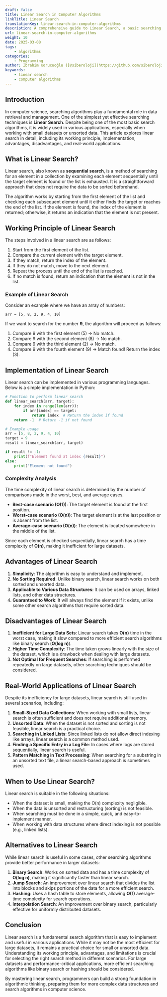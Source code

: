 ```yaml
---
draft: false
title: Linear Search in Computer Algorithms
linkTitle: Linear Search
translationKey: linear-search-in-computer-algorithms
description: A comprehensive guide to Linear Search, a basic searching algorithm that sequentially checks each element in a collection until the target element is found.
url: linear-search-in-computer-algorithms
weight: 10
date: 2025-03-08
tags:
    - algorithms
categories:
    - Programming
author: İbrahim Korucuoğlu ([@siberoloji](https://github.com/siberoloji))
keywords:
    - linear search
    - computer algorithms
---
```

## Introduction

In computer science, searching algorithms play a fundamental role in data retrieval and management. One of the simplest yet effective searching techniques is **Linear Search**. Despite being one of the most basic search algorithms, it is widely used in various applications, especially when working with small datasets or unsorted data. This article explores linear search in detail, including its working principle, implementation, advantages, disadvantages, and real-world applications.

## What is Linear Search?

Linear search, also known as **sequential search**, is a method of searching for an element in a collection by examining each element sequentially until the target element is found or the list is exhausted. It is a straightforward approach that does not require the data to be sorted beforehand.

The algorithm works by starting from the first element of the list and checking each subsequent element until it either finds the target or reaches the end of the list. If the element is found, the index of the element is returned; otherwise, it returns an indication that the element is not present.

## Working Principle of Linear Search

The steps involved in a linear search are as follows:

1. Start from the first element of the list.
2. Compare the current element with the target element.
3. If they match, return the index of the element.
4. If they do not match, move to the next element.
5. Repeat the process until the end of the list is reached.
6. If no match is found, return an indication that the element is not in the list.

### Example of Linear Search

Consider an example where we have an array of numbers:

```plaintext
arr = [5, 8, 2, 9, 4, 10]
```

If we want to search for the number **9**, the algorithm will proceed as follows:

1. Compare 9 with the first element (5) → No match.
2. Compare 9 with the second element (8) → No match.
3. Compare 9 with the third element (2) → No match.
4. Compare 9 with the fourth element (9) → Match found! Return the index (3).

## Implementation of Linear Search

Linear search can be implemented in various programming languages. Below is a simple implementation in Python:

```python
# Function to perform linear search
def linear_search(arr, target):
    for index in range(len(arr)):
        if arr[index] == target:
            return index  # Return the index if found
    return -1  # Return -1 if not found

# Example usage
arr = [5, 8, 2, 9, 4, 10]
target = 9
result = linear_search(arr, target)

if result != -1:
    print(f"Element found at index {result}")
else:
    print("Element not found")
```

### Complexity Analysis

The time complexity of linear search is determined by the number of comparisons made in the worst, best, and average cases.

- **Best-case scenario (O(1))**: The target element is found at the first position.
- **Worst-case scenario (O(n))**: The target element is at the last position or is absent from the list.
- **Average-case scenario (O(n))**: The element is located somewhere in the middle of the list.

Since each element is checked sequentially, linear search has a time complexity of **O(n)**, making it inefficient for large datasets.

## Advantages of Linear Search

1. **Simplicity**: The algorithm is easy to understand and implement.
2. **No Sorting Required**: Unlike binary search, linear search works on both sorted and unsorted data.
3. **Applicable to Various Data Structures**: It can be used on arrays, linked lists, and other data structures.
4. **Guaranteed to Work**: It will always find the element if it exists, unlike some other search algorithms that require sorted data.

## Disadvantages of Linear Search

1. **Inefficient for Large Data Sets**: Linear search takes **O(n)** time in the worst case, making it slow compared to more efficient search algorithms like binary search (**O(log n)**).
2. **Higher Time Complexity**: The time taken grows linearly with the size of the dataset, which is a drawback when dealing with large datasets.
3. **Not Optimal for Frequent Searches**: If searching is performed repeatedly on large datasets, other searching techniques should be considered.

## Real-World Applications of Linear Search

Despite its inefficiency for large datasets, linear search is still used in several scenarios, including:

1. **Small-Sized Data Collections**: When working with small lists, linear search is often sufficient and does not require additional memory.
2. **Unsorted Data**: When the dataset is not sorted and sorting is not feasible, linear search is a practical choice.
3. **Searching in Linked Lists**: Since linked lists do not allow direct indexing like arrays, linear search is a common method used.
4. **Finding a Specific Entry in a Log File**: In cases where logs are stored sequentially, linear search is useful.
5. **Pattern Matching in Text Processing**: When searching for a substring in an unsorted text file, a linear search-based approach is sometimes used.

## When to Use Linear Search?

Linear search is suitable in the following situations:

- When the dataset is small, making the O(n) complexity negligible.
- When the data is unsorted and restructuring (sorting) is not feasible.
- When searching must be done in a simple, quick, and easy-to-implement manner.
- When working with data structures where direct indexing is not possible (e.g., linked lists).

## Alternatives to Linear Search

While linear search is useful in some cases, other searching algorithms provide better performance in larger datasets:

1. **Binary Search**: Works on sorted data and has a time complexity of **O(log n)**, making it significantly faster than linear search.
2. **Jump Search**: An improvement over linear search that divides the list into blocks and skips portions of the data for a more efficient search.
3. **Hashing**: Uses a hash table to store elements, allowing **O(1)** average-time complexity for search operations.
4. **Interpolation Search**: An improvement over binary search, particularly effective for uniformly distributed datasets.

## Conclusion

Linear search is a fundamental search algorithm that is easy to implement and useful in various applications. While it may not be the most efficient for large datasets, it remains a practical choice for small or unsorted data. Understanding its working principle, advantages, and limitations is crucial for selecting the right search method in different scenarios. For large datasets and performance-critical applications, more efficient searching algorithms like binary search or hashing should be considered.

By mastering linear search, programmers can build a strong foundation in algorithmic thinking, preparing them for more complex data structures and search algorithms in computer science.
